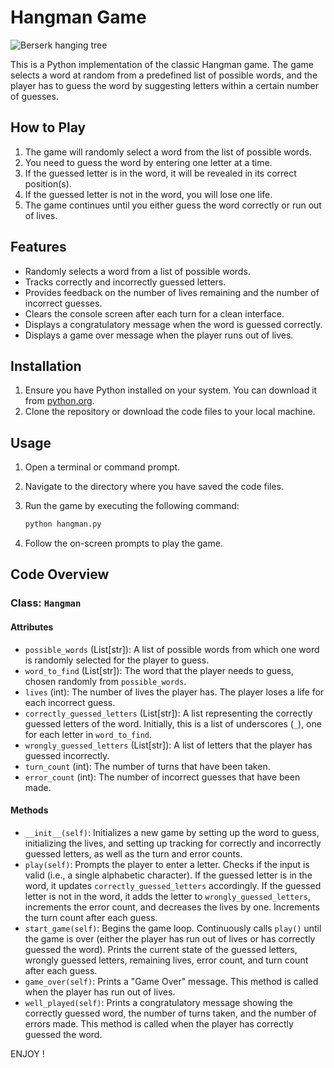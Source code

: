 # Hangman Game

![Berserk hanging tree](https://i.makeagif.com/media/8-31-2023/fTCusP.gif)

This is a Python implementation of the classic Hangman game. The game selects a word at random from a predefined list of possible words, and the player has to guess the word by suggesting letters within a certain number of guesses.

## How to Play

1. The game will randomly select a word from the list of possible words.
2. You need to guess the word by entering one letter at a time.
3. If the guessed letter is in the word, it will be revealed in its correct position(s).
4. If the guessed letter is not in the word, you will lose one life.
5. The game continues until you either guess the word correctly or run out of lives.

## Features

- Randomly selects a word from a list of possible words.
- Tracks correctly and incorrectly guessed letters.
- Provides feedback on the number of lives remaining and the number of incorrect guesses.
- Clears the console screen after each turn for a clean interface.
- Displays a congratulatory message when the word is guessed correctly.
- Displays a game over message when the player runs out of lives.

## Installation

1. Ensure you have Python installed on your system. You can download it from [python.org](https://www.python.org/).
2. Clone the repository or download the code files to your local machine.

## Usage

1. Open a terminal or command prompt.
2. Navigate to the directory where you have saved the code files.
3. Run the game by executing the following command:

    ```bash
    python hangman.py
    ```

4. Follow the on-screen prompts to play the game.

## Code Overview

### Class: `Hangman`

#### Attributes

- `possible_words` (List[str]): A list of possible words from which one word is randomly selected for the player to guess.
- `word_to_find` (List[str]): The word that the player needs to guess, chosen randomly from `possible_words`.
- `lives` (int): The number of lives the player has. The player loses a life for each incorrect guess.
- `correctly_guessed_letters` (List[str]): A list representing the correctly guessed letters of the word. Initially, this is a list of underscores (`_`), one for each letter in `word_to_find`.
- `wrongly_guessed_letters` (List[str]): A list of letters that the player has guessed incorrectly.
- `turn_count` (int): The number of turns that have been taken.
- `error_count` (int): The number of incorrect guesses that have been made.

#### Methods

- `__init__(self)`: Initializes a new game by setting up the word to guess, initializing the lives, and setting up tracking for correctly and incorrectly guessed letters, as well as the turn and error counts.
- `play(self)`: Prompts the player to enter a letter. Checks if the input is valid (i.e., a single alphabetic character). If the guessed letter is in the word, it updates `correctly_guessed_letters` accordingly. If the guessed letter is not in the word, it adds the letter to `wrongly_guessed_letters`, increments the error count, and decreases the lives by one. Increments the turn count after each guess.
- `start_game(self)`: Begins the game loop. Continuously calls `play()` until the game is over (either the player has run out of lives or has correctly guessed the word). Prints the current state of the guessed letters, wrongly guessed letters, remaining lives, error count, and turn count after each guess.
- `game_over(self)`: Prints a "Game Over" message. This method is called when the player has run out of lives.
- `well_played(self)`: Prints a congratulatory message showing the correctly guessed word, the number of turns taken, and the number of errors made. This method is called when the player has correctly guessed the word.

ENJOY !
